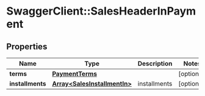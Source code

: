 # SwaggerClient::SalesHeaderInPayment

## Properties
Name | Type | Description | Notes
------------ | ------------- | ------------- | -------------
**terms** | [**PaymentTerms**](PaymentTerms.md) |  | [optional] 
**installments** | [**Array&lt;SalesInstallmentIn&gt;**](SalesInstallmentIn.md) | installments | [optional] 



